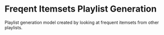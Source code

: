 # Freqent Itemsets Playlist Generation
Playlist generation model created by looking at frequent itemsets from other playlists.
